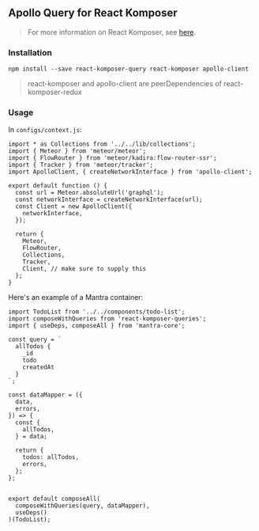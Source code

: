 ## Apollo Query for React Komposer

> For more information on React Komposer, see [here](https://github.com/kadirahq/react-komposer).

### Installation

```
npm install --save react-komposer-query react-komposer apollo-client
```

> react-komposer and apollo-client are peerDependencies of react-komposer-redux

### Usage

In `configs/context.js`:

```
import * as Collections from '../../lib/collections';
import { Meteor } from 'meteor/meteor';
import { FlowRouter } from 'meteor/kadira:flow-router-ssr';
import { Tracker } from 'meteor/tracker';
import ApolloClient, { createNetworkInterface } from 'apollo-client';

export default function () {
  const url = Meteor.absoluteUrl('graphql');
  const networkInterface = createNetworkInterface(url);
  const Client = new ApolloClient({
    networkInterface,
  });

  return {
    Meteor,
    FlowRouter,
    Collections,
    Tracker,
    Client, // make sure to supply this
  };
}
```

Here's an example of a Mantra container:

```
import TodoList from '../../components/todo-list';
import composeWithQueries from 'react-komposer-queries';
import { useDeps, composeAll } from 'mantra-core';

const query = `
  allTodos {
    _id
    todo
    createdAt
  }
`;

const dataMapper = ({
  data,
  errors,
}) => {
  const {
    allTodos,
  } = data;

  return {
    todos: allTodos,
    errors,
  };
};


export default composeAll(
  composeWithQueries(query, dataMapper),
  useDeps()
)(TodoList);

```
